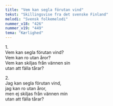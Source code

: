 ```yaml
---
title: "Vem kan segla förutan vind"
tekst: "Skillingsvise fra det svenske Finland"
melodi: "Svensk folkemelodi"
nummer_v18: "426"
nummer_v19: "449"
tema: "Kærlighed"
---
```


1\.\
Vem kan segla förutan vind?\
Vem kan ro utan åror?\
Vem kan skiljas från vännen sin\
utan att fälla tårar?

2\.\
Jag kan segla förutan vind,\
jag kan ro utan åror,\
men ej skiljas från vännen min\
utan att fälla tårar?
